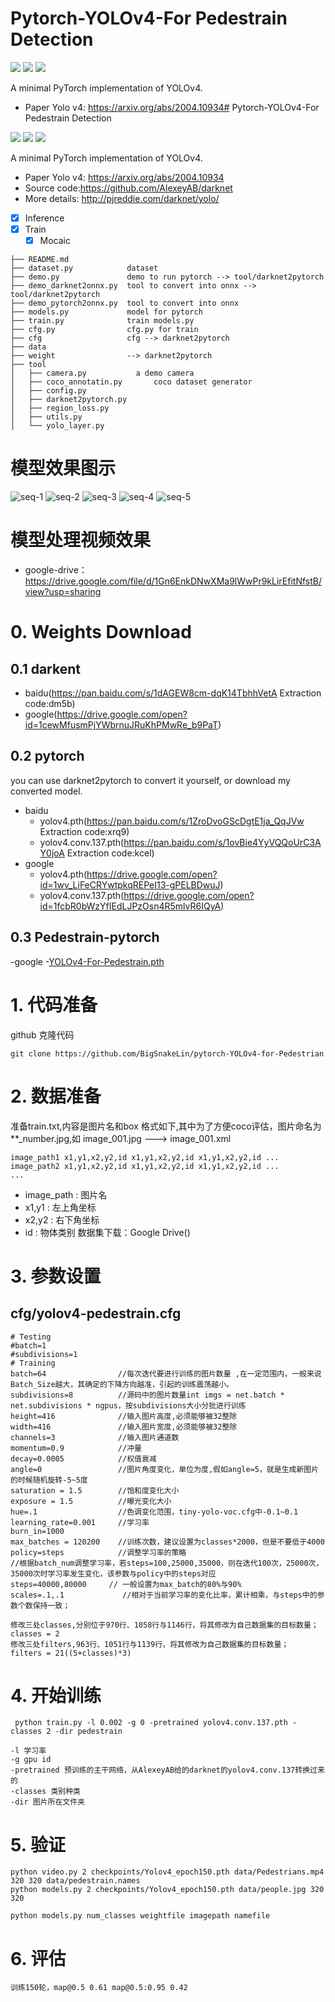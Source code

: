 # Pytorch-YOLOv4-For Pedestrain Detection

![](https://imgconvert.csdnimg.cn/aHR0cHM6Ly9pbWcuc2hpZWxkcy5pby9zdGF0aWMvdjE?x-oss-process=image/format,png)
![](https://imgconvert.csdnimg.cn/aHR0cHM6Ly9pbWcuc2hpZWxkcy5pby9zdGF0aWMvdjE?x-oss-process=image/format,png)
[![](https://imgconvert.csdnimg.cn/aHR0cHM6Ly9pbWcuc2hpZWxkcy5pby9zdGF0aWMvdjE?x-oss-process=image/format,png)](./License.txt)

A minimal PyTorch implementation of YOLOv4.
- Paper Yolo v4: https://arxiv.org/abs/2004.10934# Pytorch-YOLOv4-For Pedestrain Detection

![](https://imgconvert.csdnimg.cn/aHR0cHM6Ly9pbWcuc2hpZWxkcy5pby9zdGF0aWMvdjE?x-oss-process=image/format,png)
![](https://imgconvert.csdnimg.cn/aHR0cHM6Ly9pbWcuc2hpZWxkcy5pby9zdGF0aWMvdjE?x-oss-process=image/format,png)
[![](https://imgconvert.csdnimg.cn/aHR0cHM6Ly9pbWcuc2hpZWxkcy5pby9zdGF0aWMvdjE?x-oss-process=image/format,png)](./License.txt)

A minimal PyTorch implementation of YOLOv4.
- Paper Yolo v4: https://arxiv.org/abs/2004.10934
- Source code:https://github.com/AlexeyAB/darknet
- More details: http://pjreddie.com/darknet/yolo/


- [x] Inference
- [x] Train
    - [x] Mocaic

```
├── README.md
├── dataset.py            dataset
├── demo.py               demo to run pytorch --> tool/darknet2pytorch
├── demo_darknet2onnx.py  tool to convert into onnx --> tool/darknet2pytorch
├── demo_pytorch2onnx.py  tool to convert into onnx
├── models.py             model for pytorch
├── train.py              train models.py
├── cfg.py                cfg.py for train
├── cfg                   cfg --> darknet2pytorch
├── data            
├── weight                --> darknet2pytorch
├── tool
│   ├── camera.py           a demo camera
│   ├── coco_annotatin.py       coco dataset generator
│   ├── config.py
│   ├── darknet2pytorch.py
│   ├── region_loss.py
│   ├── utils.py
│   └── yolo_layer.py
```
# 模型效果图示    

![seq-1](https://img-blog.csdnimg.cn/20200721204531703.jpg?x-oss-process=image/watermark,type_ZmFuZ3poZW5naGVpdGk,shadow_10,text_aHR0cHM6Ly9ibG9nLmNzZG4ubmV0L3dlaXhpbl80MzgyMjYwMA==,size_16,color_FFFFFF,t_70)
![seq-2](https://img-blog.csdnimg.cn/2020072120462061.jpg?x-oss-process=image/watermark,type_ZmFuZ3poZW5naGVpdGk,shadow_10,text_aHR0cHM6Ly9ibG9nLmNzZG4ubmV0L3dlaXhpbl80MzgyMjYwMA==,size_16,color_FFFFFF,t_70)
![seq-3](https://img-blog.csdnimg.cn/20200721204618968.jpg?x-oss-process=image/watermark,type_ZmFuZ3poZW5naGVpdGk,shadow_10,text_aHR0cHM6Ly9ibG9nLmNzZG4ubmV0L3dlaXhpbl80MzgyMjYwMA==,size_16,color_FFFFFF,t_70)
![seq-4](https://img-blog.csdnimg.cn/20200721204618946.jpg?x-oss-process=image/watermark,type_ZmFuZ3poZW5naGVpdGk,shadow_10,text_aHR0cHM6Ly9ibG9nLmNzZG4ubmV0L3dlaXhpbl80MzgyMjYwMA==,size_16,color_FFFFFF,t_70)
![seq-5](https://img-blog.csdnimg.cn/20200721204847443.jpg?x-oss-process=image/watermark,type_ZmFuZ3poZW5naGVpdGk,shadow_10,text_aHR0cHM6Ly9ibG9nLmNzZG4ubmV0L3dlaXhpbl80MzgyMjYwMA==,size_16,color_FFFFFF,t_70)

# 模型处理视频效果
- google-drive：https://drive.google.com/file/d/1Gn6EnkDNwXMa9lWwPr9kLirEfitNfstB/view?usp=sharing
# 0. Weights Download

## 0.1 darkent
- baidu(https://pan.baidu.com/s/1dAGEW8cm-dqK14TbhhVetA     Extraction code:dm5b)
- google(https://drive.google.com/open?id=1cewMfusmPjYWbrnuJRuKhPMwRe_b9PaT)

## 0.2 pytorch
you can use darknet2pytorch to convert it yourself, or download my converted model.

- baidu
    - yolov4.pth(https://pan.baidu.com/s/1ZroDvoGScDgtE1ja_QqJVw Extraction code:xrq9) 
    - yolov4.conv.137.pth(https://pan.baidu.com/s/1ovBie4YyVQQoUrC3AY0joA Extraction code:kcel)
- google
    - yolov4.pth(https://drive.google.com/open?id=1wv_LiFeCRYwtpkqREPeI13-gPELBDwuJ)
    - yolov4.conv.137.pth(https://drive.google.com/open?id=1fcbR0bWzYfIEdLJPzOsn4R5mlvR6IQyA)
    
## 0.3 Pedestrain-pytorch

-google
    -[YOLOv4-For-Pedestrain.pth](https://drive.google.com/file/d/1-7-vnqQ9EymjTQDdcrLXs9SLdAk0tBjv/view?usp=sharing)



# 1. 代码准备

github 克隆代码
```
git clone https://github.com/BigSnakeLin/pytorch-YOLOv4-for-Pedestrian
```
# 2. 数据准备

准备train.txt,内容是图片名和box 格式如下,其中为了方便coco评估，图片命名为**_number.jpg,如 image_001.jpg ---> image_001.xml

```
image_path1 x1,y1,x2,y2,id x1,y1,x2,y2,id x1,y1,x2,y2,id ...
image_path2 x1,y1,x2,y2,id x1,y1,x2,y2,id x1,y1,x2,y2,id ...
...
```
- image_path : 图片名
- x1,y1 : 左上角坐标
- x2,y2 : 右下角坐标
- id : 物体类别
数据集下载：Google Drive()

# 3. 参数设置
## cfg/yolov4-pedestrain.cfg
```
# Testing
#batch=1
#subdivisions=1
# Training
batch=64                //每次迭代要进行训练的图片数量 ,在一定范围内，一般来说Batch_Size越大，其确定的下降方向越准，引起的训练震荡越小。 
subdivisions=8          //源码中的图片数量int imgs = net.batch * net.subdivisions * ngpus，按subdivisions大小分批进行训练 
height=416              //输入图片高度,必须能够被32整除
width=416               //输入图片宽度,必须能够被32整除
channels=3              //输入图片通道数
momentum=0.9            //冲量
decay=0.0005            //权值衰减
angle=0                 //图片角度变化，单位为度,假如angle=5，就是生成新图片的时候随机旋转-5~5度    
saturation = 1.5        //饱和度变化大小
exposure = 1.5          //曝光变化大小
hue=.1                  //色调变化范围，tiny-yolo-voc.cfg中-0.1~0.1 
learning_rate=0.001     //学习率
burn_in=1000
max_batches = 120200    //训练次数，建议设置为classes*2000，但是不要低于4000
policy=steps            //调整学习率的策略
//根据batch_num调整学习率，若steps=100,25000,35000，则在迭代100次，25000次，35000次时学习率发生变化，该参数与policy中的steps对应
steps=40000,80000     // 一般设置为max_batch的80%与90%
scales=.1,.1             //相对于当前学习率的变化比率，累计相乘，与steps中的参数个数保持一致；

修改三处classes,分别位于970行、1058行与1146行，将其修改为自己数据集的目标数量；
classes = 2
修改三处filters,963行、1051行与1139行，将其修改为自己数据集的目标数量；
filters = 21((5+classes)*3)
```

# 4. 开始训练

```
 python train.py -l 0.002 -g 0 -pretrained yolov4.conv.137.pth -classes 2 -dir pedestrain

-l 学习率
-g gpu id
-pretrained 预训练的主干网络，从AlexeyAB给的darknet的yolov4.conv.137转换过来的
-classes 类别种类
-dir 图片所在文件夹
```


# 5. 验证

```
python video.py 2 checkpoints/Yolov4_epoch150.pth data/Pedestrians.mp4 320 320 data/pedestrain.names
python models.py 2 checkpoints/Yolov4_epoch150.pth data/people.jpg 320 320

python models.py num_classes weightfile imagepath namefile
```
# 6. 评估
```
训练150轮，map@0.5 0.61 map@0.5:0.95 0.42
```

